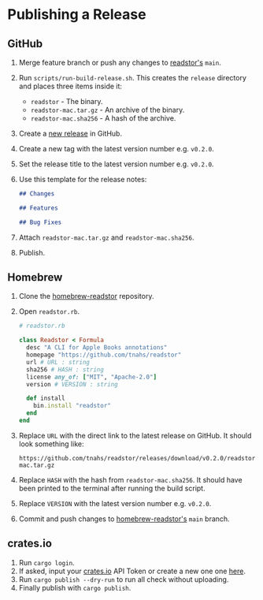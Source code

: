 # Publishing a Release

## GitHub

1. Merge feature branch or push any changes to [readstor's](https://github.com/tnahs/readstor) `main`.
2. Run `scripts/run-build-release.sh`. This creates the `release` directory and places three items inside it:
   - `readstor` - The binary.
   - `readstor-mac.tar.gz` - An archive of the binary.
   - `readstor-mac.sha256` - A hash of the archive.
3. Create a [new release](https://github.com/tnahs/readstor/releases/new) in GitHub.
4. Create a new tag with the latest version number e.g. `v0.2.0`.
5. Set the release title to the latest version number e.g. `v0.2.0`.
6. Use this template for the release notes:

   ```markdown
   ## Changes

   ## Features

   ## Bug Fixes
   ```

7. Attach `readstor-mac.tar.gz` and `readstor-mac.sha256`.
8. Publish.

## Homebrew

1. Clone the [homebrew-readstor](https://github.com/tnahs/homebrew-readstor) repository.
2. Open `readstor.rb`.

   ```ruby
   # readstor.rb

   class Readstor < Formula
     desc "A CLI for Apple Books annotations"
     homepage "https://github.com/tnahs/readstor"
     url # URL : string
     sha256 # HASH : string
     license any_of: ["MIT", "Apache-2.0"]
     version # VERSION : string

     def install
       bin.install "readstor"
     end
   end
   ```

3. Replace `URL` with the direct link to the latest release on GitHub. It should look something like:

   ```plaintext
   https://github.com/tnahs/readstor/releases/download/v0.2.0/readstor-mac.tar.gz
   ```

4. Replace `HASH` with the hash from `readstor-mac.sha256`. It should have been printed to the terminal after running the build script.
5. Replace `VERSION` with the latest version number e.g. `v0.2.0`.
6. Commit and push changes to [homebrew-readstor's](https://github.com/tnahs/homebrew-readstor) `main` branch.

## crates.io

1. Run `cargo login`.
2. If asked, input your [crates.io](https://crates.io) API Token or create a new one one [here](https://crates.io/settings/tokens).
3. Run `cargo publish --dry-run` to run all check without uploading.
4. Finally publish with `cargo publish`.
